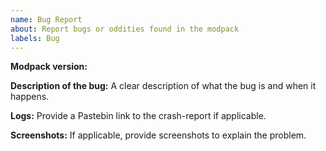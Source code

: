 ```yaml
---
name: Bug Report
about: Report bugs or oddities found in the modpack
labels: Bug
---
```


**Modpack version:**

**Description of the bug:**
A clear description of what the bug is and when it happens.

**Logs:**
Provide a Pastebin link to the crash-report if applicable.

**Screenshots:**
If applicable, provide screenshots to explain the problem.
